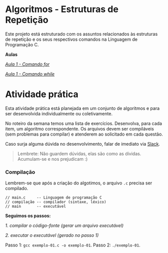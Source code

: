 # Algoritmos - Estruturas de Repetição

Este projeto está estruturado com os assuntos relacionados às estruturas de repetição e os seus respectivos comandos na Linguagem de Programação C.

**Aulas**

*[Aula 1 - Comando for ](https://github.com/ifpb-disciplinas-2021-1/controle-algoritmos-repeticao/commit/3a000495a358d661e2d673a4f5bc4d3ca4a3a03a)*

*[Aula 1 - Comando while ](https://github.com/ifpb-disciplinas-2021-1/controle-algoritmos-repeticao/commit/ea664263195969aa468cc1b9dbc6c322cb32cbe4)*



# Atividade prática

Esta atividade prática está planejada em um conjunto de algoritmos e para ser desenvolvida individualmente ou coletivamente. 

No roteiro da semana temos uma lista de exercícios. Desenvolva, para cada item, um algoritmo correspondente. Os arquivos devem ser compiláveis (sem problemas para compilar) e atenderem ao solicitado em cada questão.

Caso surja alguma dúvida no desenvolvimento, falar de imediato via [Slack](https://ifpb-20211-algoritmos.slack.com/archives/C0278PKTBC3).  

> Lembrete: Não guardem dúvidas, elas são como as dívidas. Acumulam-se e nos prejudicam :)

### Compilação

Lembrem-se que após a criação do algotimos, o arquivo `.c` precisa ser compilado.

```
// main.c     -- Linguagem de programação C
// compilação -- compilador (sintaxe, léxico)
// main       -- executável
```

**Seguimos os passos:**

*1. compilar o código-fonte (gerar um arquivo executável)*

*2. executar o executável (gerado no passo 1)*

Passo 1: `gcc exemplo-01.c -o exemplo-01`.
Passo 2: `./exemplo-01`.